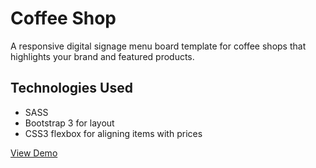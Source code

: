 # Coffee Shop #

A responsive digital signage menu board template for coffee shops that highlights your brand and featured products.

## Technologies Used ##
* SASS
* Bootstrap 3 for layout
* CSS3 flexbox for aligning items with prices

[View Demo](http://donnapep.github.io/coffee-shop/)